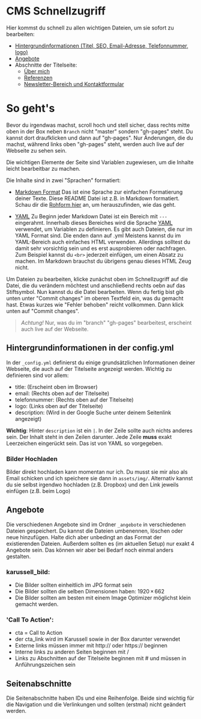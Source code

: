 # CMS Schnellzugriff

Hier kommst du schnell zu allen wichtigen Dateien, um sie sofort zu bearbeiten:

- [Hintergrundinformationen (Titel, SEO, Email-Adresse, Telefonnummer, logo)](_config.yml)
- [Angebote](_angebote/)
- Abschnitte der Titelseite:
  - [Über mich](_seitenabschnitte/uebermich.md)
  - [Referenzen](_seitenabschnitte/referenzen.md)
  - [Newsletter-Bereich und Kontaktformular](_seitenabschnitte/kontakt.md)

# So geht's

Bevor du irgendwas machst, scroll hoch und stell sicher, dass rechts mitte oben in der Box neben `Branch` nicht "master" sondern "gh-pages" steht. Du kannst dort draufklicken und dann auf "gh-pages". Nur Änderungen, die du machst, während links oben "gh-pages" steht, werden auch live auf der Webseite zu sehen sein. 

Die wichtigen Elemente der Seite sind Variablen zugewiesen, um die Inhalte leicht bearbeitbar zu machen.

Die Inhalte sind in zwei "Sprachen" formatiert:

- [Markdown Format](http://assemble.io/docs/Cheatsheet-Markdown.html)
Das ist eine Sprache zur einfachen Formatierung deiner Texte. Diese README Datei ist z.B. in Markdown formatiert. Schau dir die [Rohform hier](https://raw.githubusercontent.com/jimbroski/boogyspenden/master/README.md) an, um herauszufinden, wie das geht.

- [YAML](http://statamic.com/learn/configuring/using-yaml)
Zu Beginn jeder Markdown Datei ist ein Bereich mit `---` eingerahmt. Innerhalb dieses Bereiches wird die Sprache [YAML](http://statamic.com/learn/configuring/using-yaml) verwendet, um Variablen zu definieren. Es gibt auch Dateien, die nur im YAML Format sind. Die enden dann auf .yml
Meistens kannst du im YAML-Bereich auch einfaches HTML verwenden. Allerdings solltest du damit sehr vorsichtig sein und es erst ausprobieren oder nachfragen. Zum Beispiel kannst du `<br>` jederzeit einfügen, um einen Absatz zu machen. Im Markdown brauchst du übrigens genau dieses HTML Zeug nicht.

Um Dateien zu bearbeiten, klicke zunächst oben im Schnellzugriff auf die Datei, die du verändern möchtest und anschließend rechts oebn auf das Stiftsymbol. Nun kannst du die Datei bearbeiten.
Wenn du fertig bist gib unten unter "Commit changes" im oberen Textfeld ein, was du gemacht hast. Etwas kurzes wie "Fehler behoben" reicht vollkommen. Dann klick unten auf "Commit changes".

>_Achtung!_
>Nur, was du im "branch" "gh-pages" bearbeitest, erscheint auch live auf der Webseite.

## Hintergrundinformationen in der config.yml

In der `_config.yml` definierst du einige grundsätzlichen Informationen deiner Webseite, die auch auf der Titelseite angezeigt werden. Wichtig zu definieren sind vor allem:

- title: (Erscheint oben im Browser)
- email: (Rechts oben auf der Titelseite)
- telefonnummer: (Rechts oben auf der Titelseite)
- logo: (Links oben auf der Titelseite)
- description: (Wird in der Google Suche unter deinem Seitenlink angezeigt)

**Wichtig**: Hinter `description` ist ein `|`. In der Zeile sollte auch nichts anderes sein. Der Inhalt steht in den Zeilen darunter. Jede Zeile **muss** exakt Leerzeichen eingerückt sein. Das ist von YAML so vorgegeben.

### Bilder Hochladen

Bilder direkt hochladen kann momentan nur ich. Du musst sie mir also als Email schicken und ich speichere sie dann in `assets/img/`. Alternativ kannst du sie selbst irgendwo hochladen (z.B. Dropbox) und den Link jeweils einfügen (z.B. beim Logo)

## Angebote

Die verschiedenen Angebote sind im Ordner `_angebote` in verschiedenen Dateien gespeichert. Du kannst die Dateien umbenennen, löschen oder neue hinzufügen. Halte dich aber unbedingt an das Format der existierenden Dateien. Außerdem sollten es (im aktuellen Setup) nur exakt 4 Angebote sein. Das können wir aber bei Bedarf noch einmal anders gestalten.

### karussell_bild:

  - Die Bilder sollten einheitlich im JPG format sein
  - Die Bilder sollten die selben Dimensionen haben: 1920 × 662
  - Die Bilder sollten am besten mit einem Image Optimizer möglichst klein gemacht werden.

### 'Call To Action':

  - cta = Call to Action
  - der cta_link wird im Karussell sowie in der Box darunter verwendet
  - Externe links müssen immer mit http:// oder https:// beginnen
  - Interne links zu anderen Seiten beginnen mit /
  - Links zu Abschnitten auf der Titelseite beginnen mit # und müssen in Anführungszeichen sein


## Seitenabschnitte

Die Seitenabschnitte haben IDs und eine Reihenfolge. Beide sind wichtig für die Navigation und die Verlinkungen und sollten (erstmal) nicht geändert werden.
